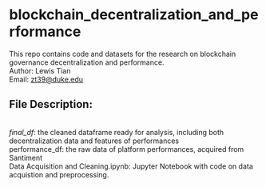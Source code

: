 # blockchain_decentralization_and_performance
This repo contains code and datasets for the research on blockchain governance decentralization and performance.
<br>Author: Lewis Tian
<br>Email: zt39@duke.edu
<br>
## File Description:
<br><i>final_df</i>: the cleaned dataframe ready for analysis, including both decentralization data and features of performances
<br>performance_df: the raw data of platform performances, acquired from Santiment
<br>Data Acquisition and Cleaning.ipynb: Jupyter Notebook with code on data acquistion and preprocessing. 
